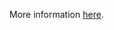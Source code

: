 More information [here](https://docs.bridgecrew.io/docs/ensure-aws-api-gateway-domain-uses-a-modern-security-policy).
